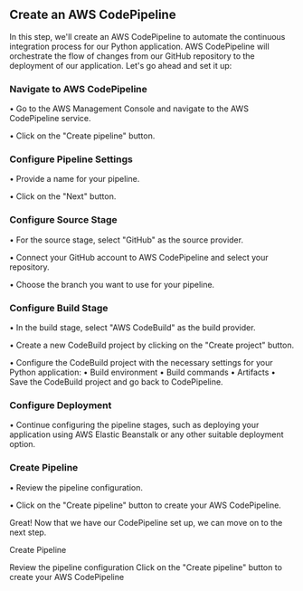 ## Create an AWS CodePipeline

In this step, we'll create an AWS CodePipeline to automate the continuous integration process for our Python application. AWS CodePipeline will orchestrate the flow of changes from our GitHub repository to the deployment of our application. Let's go ahead and set it up:

### Navigate to AWS CodePipeline

• Go to the AWS Management Console and navigate to the AWS CodePipeline service.

• Click on the "Create pipeline" button.

### Configure Pipeline Settings

• Provide a name for your pipeline.

• Click on the "Next" button.

### Configure Source Stage

• For the source stage, select "GitHub" as the source provider.

• Connect your GitHub account to AWS CodePipeline and select your repository.

• Choose the branch you want to use for your pipeline.

### Configure Build Stage

• In the build stage, select "AWS CodeBuild" as the build provider.

• Create a new CodeBuild project by clicking on the "Create project" button.

• Configure the CodeBuild project with the necessary settings for your Python application:
  • Build environment
  • Build commands
  • Artifacts
• Save the CodeBuild project and go back to CodePipeline.

### Configure Deployment

• Continue configuring the pipeline stages, such as deploying your application using AWS Elastic Beanstalk or any other suitable deployment option.

### Create Pipeline

• Review the pipeline configuration.

• Click on the "Create pipeline" button to create your AWS CodePipeline.

Great! Now that we have our CodePipeline set up, we can move on to the next step.


Create Pipeline

Review the pipeline configuration
Click on the "Create pipeline" button to create your AWS CodePipeline
